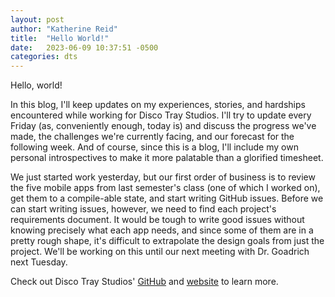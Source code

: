 ```yaml
---
layout: post
author: "Katherine Reid"
title:  "Hello World!"
date:   2023-06-09 10:37:51 -0500
categories: dts
---
```

Hello, world!

In this blog, I'll keep updates on my experiences, stories, and hardships encountered while working for Disco Tray Studios. I'll try to update every Friday (as, conveniently enough, today is) and discuss the progress we've made, the challenges we're currently facing, and our forecast for the following week. And of course, since this is a blog, I'll include my own personal introspectives to make it more palatable than a glorified timesheet.

We just started work yesterday, but our first order of business is to review the five mobile apps from last semester's class (one of which I worked on), get them to a compile-able state, and start writing GitHub issues. Before we can start writing issues, however, we need to find each project's requirements document. It would be tough to write good issues without knowing precisely what each app needs, and since some of them are in a pretty rough shape, it's difficult to extrapolate the design goals from just the project. We'll be working on this until our next meeting with Dr. Goadrich next Tuesday.

Check out Disco Tray Studios' [GitHub][dts-github] and [website][dts-web] to learn more.

[dts-github]: https://github.com/DiscoTrayStudios/
[dts-web]: https://discotraystudios.github.io/
